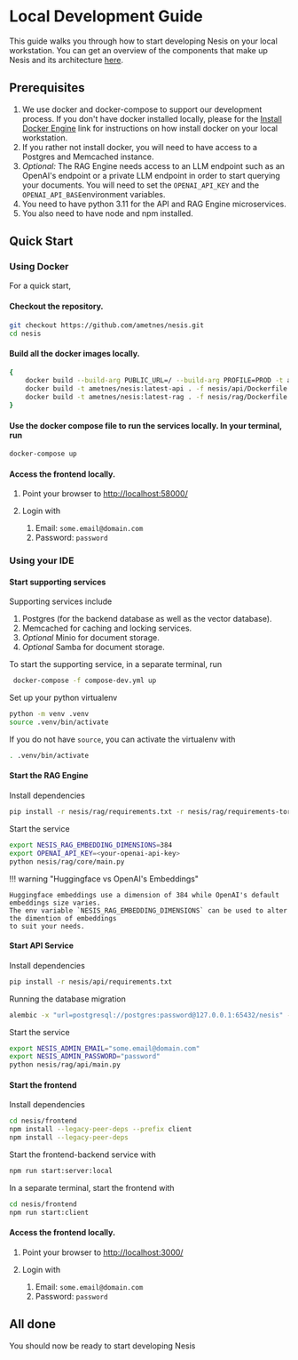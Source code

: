 # Local Development Guide

This guide walks you through how to start developing Nesis on your local workstation. You can
get an overview of the components that make up Nesis and its architecture [here](./architecture.md).

## Prerequisites
1. We use docker and docker-compose to support our development process. If you don't have docker installed
   locally, please for the [Install Docker Engine](https://docs.docker.com/engine/install/) link for instructions on how
   install docker on your local workstation.
2. If you rather not install docker, you will need to have access to a Postgres and Memcached instance.
3. _Optional:_ The RAG Engine needs access to an LLM endpoint such as an OpenAI's endpoint or a private LLM endpoint 
in order to start querying your documents. You will need to set the `OPENAI_API_KEY` and the `OPENAI_API_BASE`environment variables.
4. You need to have python 3.11 for the API and RAG Engine microservices.
5. You also need to have node and npm installed.

## Quick Start
### Using Docker

For a quick start,

#### Checkout the repository.

```bash
git checkout https://github.com/ametnes/nesis.git
cd nesis
```

#### Build all the docker images locally.

```bash
{
    docker build --build-arg PUBLIC_URL=/ --build-arg PROFILE=PROD -t ametnes/nesis:latest-frontend . -f nesis/frontend/Dockerfile
    docker build -t ametnes/nesis:latest-api . -f nesis/api/Dockerfile
    docker build -t ametnes/nesis:latest-rag . -f nesis/rag/Dockerfile
}
```

#### Use the docker compose file to run the services locally. In your terminal, run

```bash
docker-compose up
```

#### Access the frontend locally.

1. Point your browser to [http://localhost:58000/](http://localhost:58000/)
2. Login with

      1. Email: `some.email@domain.com`
      2. Password: `password`

### Using your IDE

#### Start supporting services
Supporting services include
1. Postgres (for the backend database as well as the vector database).
2. Memcached for caching and locking services.
3. _Optional_ Minio for document storage.
4. _Optional_ Samba for document storage.

To start the supporting service, in a separate terminal, run
```bash
 docker-compose -f compose-dev.yml up
```

Set up your python virtualenv
```bash
python -m venv .venv
source .venv/bin/activate
```

If you do not have `source`, you can activate the virtualenv with
```bash
. .venv/bin/activate
```

#### Start the RAG Engine
Install dependencies
```bash
pip install -r nesis/rag/requirements.txt -r nesis/rag/requirements-torch-cpu-x86.txt -r nesis/rag/requirements-huggingface.txt --default-timeout=1200
```

Start the service
```bash
export NESIS_RAG_EMBEDDING_DIMENSIONS=384 
export OPENAI_API_KEY=<your-openai-api-key>
python nesis/rag/core/main.py
```

!!! warning "Huggingface vs OpenAI's Embeddings"

    Huggingface embeddings use a dimension of 384 while OpenAI's default embeddings size varies.
    The env variable `NESIS_RAG_EMBEDDING_DIMENSIONS` can be used to alter the dimention of embeddings
    to suit your needs.

#### Start API Service
Install dependencies
```bash
pip install -r nesis/api/requirements.txt
```

Running the database migration
```bash
alembic -x "url=postgresql://postgres:password@127.0.0.1:65432/nesis" --config nesis/api/alembic.ini upgrade head
```

Start the service
```bash
export NESIS_ADMIN_EMAIL="some.email@domain.com"
export NESIS_ADMIN_PASSWORD="password"
python nesis/rag/api/main.py
```

#### Start the frontend
Install dependencies
```bash
cd nesis/frontend
npm install --legacy-peer-deps --prefix client
npm install --legacy-peer-deps
```

Start the frontend-backend service with
```bash
npm run start:server:local
```

In a separate terminal, start the frontend with
```bash
cd nesis/frontend
npm run start:client
```

#### Access the frontend locally.

1. Point your browser to [http://localhost:3000/](http://localhost:3000/)
2. Login with

      1. Email: `some.email@domain.com`
      2. Password: `password`


## All done
You should now be ready to start developing Nesis